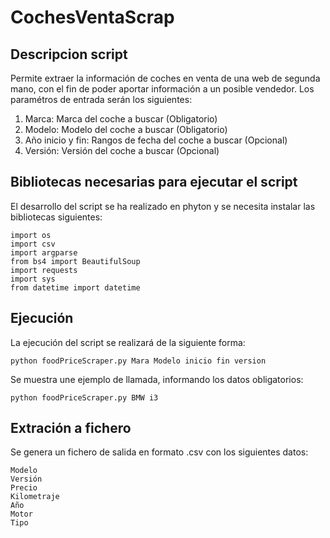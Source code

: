 # CochesVentaScrap

## Descripcion script

Permite extraer la información de coches en venta de una web de segunda mano, con el fin de poder aportar información a un posible vendedor. 
Los paramétros de entrada serán los siguientes:

1. Marca: Marca del coche a buscar (Obligatorio)
2. Modelo: Modelo del coche a buscar (Obligatorio)
3. Año inicio y fin: Rangos de fecha del coche a buscar (Opcional)
4. Versión: Versión del coche a buscar (Opcional)

## Bibliotecas necesarias para ejecutar el script

El desarrollo del script se ha realizado en phyton y se necesita instalar las bibliotecas siguientes:

    import os
    import csv
    import argparse
    from bs4 import BeautifulSoup
    import requests
    import sys
    from datetime import datetime

## Ejecución

La ejecución del script se realizará de la siguiente forma:

    python foodPriceScraper.py Mara Modelo inicio fin version
    
Se muestra une ejemplo de llamada, informando los datos obligatorios:

    python foodPriceScraper.py BMW i3
    
## Extración a fichero

Se genera un fichero de salida en formato .csv con los siguientes datos:

    Modelo
    Versión
    Precio
    Kilometraje
    Año
    Motor
    Tipo
   
   
   
